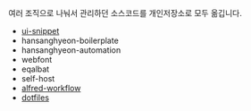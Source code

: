 여러 조직으로 나눠서 관리하던 소스코드를 개인저장소로 모두 옮깁니다.

- [ui-snippet](https://github.com/Hansanghyeon?tab=repositories&q=ui-snippet)
- hansanghyeon-boilerplate
- hansanghyeon-automation
- webfont
- eqalbat
- self-host
- [alfred-workflow](https://github.com/Hansanghyeon?tab=repositories&q=alfred-workflow)
- [dotfiles](https://github.com/Hansanghyeon?tab=repositories&q=dotfiles)

